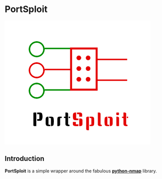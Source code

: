 # PortSploit

![](logo.png)

## Introduction

**PortSploit** is a simple wrapper around the fabulous [**python-nmap**](https://xael.org/pages/python-nmap-en.html) library. 